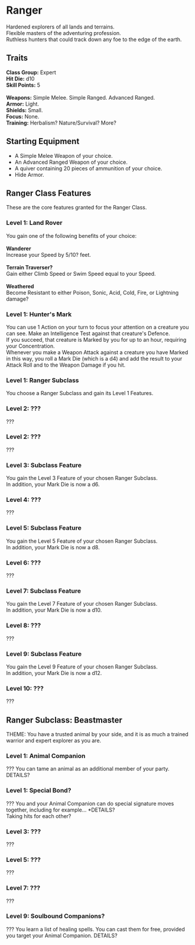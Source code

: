 # Ranger
Hardened explorers of all lands and terrains. <br>
Flexible masters of the adventuring profession. <br>
Ruthless hunters that could track down any foe to the edge of the earth. <br>

## Traits
**Class Group:** Expert <br>
**Hit Die:** d10 <br>
**Skill Points:** 5 <br>
<br>
**Weapons:** Simple Melee. Simple Ranged. Advanced Ranged. <br>
**Armor:** Light. <br>
**Shields:** Small. <br>
**Focus:** None. <br>
**Training:** Herbalism? Nature/Survival? More? <br>

## Starting Equipment
+ A Simple Melee Weapon of your choice.
+ An Advanced Ranged Weapon of your choice.
+ A quiver containing 20 pieces of ammunition of your choice.
+ Hide Armor.

## Ranger Class Features
These are the core features granted for the Ranger Class.

### Level 1: Land Rover
You gain one of the following benefits of your choice:
<br><br>
**Wanderer** <br>
Increase your Speed by 5/10? feet.
<br><br>
**Terrain Traverser?** <br>
Gain either Climb Speed or Swim Speed equal to your Speed.
<br><br>
**Weathered** <br>
Become Resistant to either Poison, Sonic, Acid, Cold, Fire, or Lightning damage?
### Level 1: Hunter's Mark
You can use 1 Action on your turn to focus your attention on a creature you can see. Make an Intelligence Test against that creature's Defence. <br>
If you succeed, that creature is Marked by you for up to an hour, requiring your Concentration. <br>
Whenever you make a Weapon Attack against a creature you have Marked in this way, you roll a Mark Die (which is a d4) and add the result to your Attack Roll and to the Weapon Damage if you hit.
### Level 1: Ranger Subclass
You choose a Ranger Subclass and gain its Level 1 Features.

### Level 2: ???
???

### Level 2: ???
???

### Level 3: Subclass Feature
You gain the Level 3 Feature of your chosen Ranger Subclass. <br>
In addition, your Mark Die is now a d6.

### Level 4: ???
???

### Level 5: Subclass Feature
You gain the Level 5 Feature of your chosen Ranger Subclass. <br>
In addition, your Mark Die is now a d8.

### Level 6: ???
???

### Level 7: Subclass Feature
You gain the Level 7 Feature of your chosen Ranger Subclass. <br>
In addition, your Mark Die is now a d10.

### Level 8: ???
???

### Level 9: Subclass Feature
You gain the Level 9 Feature of your chosen Ranger Subclass. <br>
In addition, your Mark Die is now a d12.

### Level 10: ???
???

## Ranger Subclass: Beastmaster
THEME: You have a trusted animal by your side, and it is as much a trained warrior and expert explorer as you are.

### Level 1: Animal Companion
??? You can tame an animal as an additional member of your party. DETAILS?
### Level 1: Special Bond?
??? You and your Animal Companion can do special signature moves together, including for example... *DETAILS? <br>
Taking hits for each other?

### Level 3: ???
???

### Level 5: ???
???

### Level 7: ???
???

### Level 9: Soulbound Companions?
??? You learn a list of healing spells. You can cast them for free, provided you target your Animal Companion. DETAILS?
